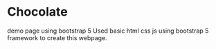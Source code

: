 # Chocolate
demo page using bootstrap 5 
Used basic html css js using bootstrap 5 framework to create this webpage. 
